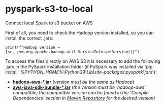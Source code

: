 # pyspark-s3-to-local
Connect local Spark to s3 bucket on AWS

First of all, you need to check the Hadoop version installed, so you can install the correct .jars:
```
print(f"Hadoop version = {sc._jvm.org.apache.hadoop.util.VersionInfo.getVersion()}")
```
To access the files directly on AWS S3 it is necessary to add the following .jars in the PySpark installation folder (if PySpark was installed via 'pip install' *%PYTHON_HOME%\Python39\Lib\site-packages\pyspark\jars\\*):
- [**hadoop-aws-*.jar**](https://repo1.maven.org/maven2/org/apache/hadoop/hadoop-aws/) (*version must be the same as Hadoop*)
- [**aws-java-sdk-bundle-*.jar**](https://repo1.maven.org/maven2/com/amazonaws/aws-java-sdk-bundle/) (*the version must be 'hadoop-aws' compatible; the compatible version can be found in the 'Compile Dependencies' section in [Maven Repository](https://mvnrepository.com/artifact/org.apache.hadoop/hadoop-aws) for the desired version)*